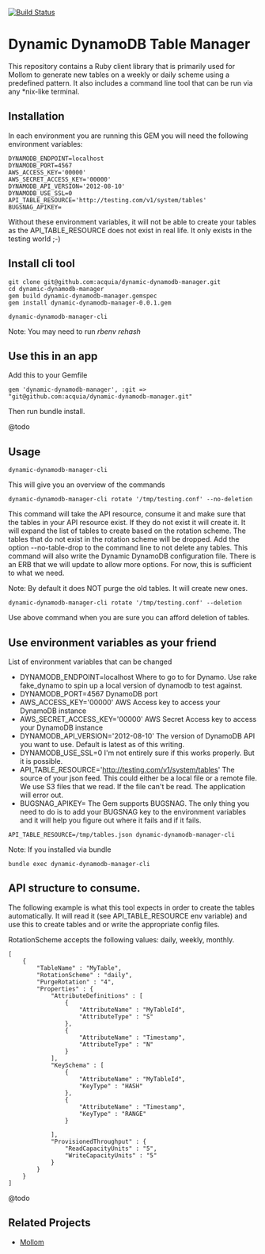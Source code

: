 [![Build Status](https://travis-ci.org/Mollom/dynamic-dynamodb-manager.svg?branch=master)](https://travis-ci.org/Mollom/dynamic-dynamodb-manager)

# Dynamic DynamoDB Table Manager

This repository contains a Ruby client library that is primarily used for Mollom to generate new tables on a 
weekly or daily scheme using a predefined pattern. It also includes a command line tool that can be run via any
 *nix-like terminal.

## Installation

In each environment you are running this GEM you will need the following environment variables:

    DYNAMODB_ENDPOINT=localhost
    DYNAMODB_PORT=4567
    AWS_ACCESS_KEY='00000'
    AWS_SECRET_ACCESS_KEY='00000'
    DYNAMODB_API_VERSION='2012-08-10'
    DYNAMODB_USE_SSL=0
    API_TABLE_RESOURCE='http://testing.com/v1/system/tables'
    BUGSNAG_APIKEY=
    
Without these environment variables, it will not be able to create your tables as the API_TABLE_RESOURCE does not exist in real life. It only exists in the testing world ;-)

## Install cli tool

```
git clone git@github.com:acquia/dynamic-dynamodb-manager.git
cd dynamic-dynamodb-manager
gem build dynamic-dynamodb-manager.gemspec
gem install dynamic-dynamodb-manager-0.0.1.gem
```

```
dynamic-dynamodb-manager-cli
```
Note: You may need to run *rbenv rehash* 


## Use this in an app

Add this to your Gemfile
```
gem 'dynamic-dynamodb-manager', :git => "git@github.com:acquia/dynamic-dynamodb-manager.git"

```

Then run bundle install.

@todo

## Usage

```
dynamic-dynamodb-manager-cli
```
This will give you an overview of the commands

```
dynamic-dynamodb-manager-cli rotate '/tmp/testing.conf' --no-deletion
```
This command will take the API resource, consume it and make sure that the tables in your API resource exist. If they do not exist it will create it. It will expand the list of tables to create based on the rotation scheme. The tables that do not exist in the rotation scheme will be dropped. 
Add the option --no-table-drop to the command line to not delete any tables.
This command will also write the Dynamic DynamoDB configuration file. There is an ERB that we will update to allow more options. For now, this is sufficient to what we need. 

Note: By default it does NOT purge the old tables. It will create new ones.

```
dynamic-dynamodb-manager-cli rotate '/tmp/testing.conf' --deletion
```
Use above command when you are sure you can afford deletion of tables.

## Use environment variables as your friend

List of environment variables that can be changed

* DYNAMODB_ENDPOINT=localhost
Where to go to for Dynamo. Use rake fake_dynamo to spin up a local version of dynamodb to test against.
* DYNAMODB_PORT=4567
DynamoDB port
* AWS_ACCESS_KEY='00000'
AWS Access key to access your DynamoDB instance
* AWS_SECRET_ACCESS_KEY='00000'
AWS Secret Access key to access your DynamoDB instance
* DYNAMODB_API_VERSION='2012-08-10'
The version of DynamoDB API you want to use. Default is latest as of this writing.
* DYNAMODB_USE_SSL=0
I'm not entirely sure if this works properly. But it is possible.
* API_TABLE_RESOURCE='http://testing.com/v1/system/tables'
The source of your json feed. This could either be a local file or a remote file. We use S3 files that we read. 
If the file can't be read. The application will error out.
* BUGSNAG_APIKEY=
The Gem supports BUGSNAG. The only thing you need to do is to add your BUGSNAG key to the environment variables
and it will help you figure out where it fails and if it fails.
    
```
API_TABLE_RESOURCE=/tmp/tables.json dynamic-dynamodb-manager-cli
```

Note: If you installed via bundle
```
bundle exec dynamic-dynamodb-manager-cli
```

## API structure to consume.

The following example is what this tool expects in order to create the tables automatically. It will read it (see API_TABLE_RESOURCE env variable) and use this to create tables and or write the appropriate config files.

RotationScheme accepts the following values: daily, weekly, monthly.

    [
        {
            "TableName" : "MyTable",
            "RotationScheme" : "daily",
            "PurgeRotation" : "4",
            "Properties" : {
                "AttributeDefinitions" : [
                    {
                        "AttributeName" : "MyTableId",
                        "AttributeType" : "S"
                    },
                    {
                        "AttributeName" : "Timestamp",
                        "AttributeType" : "N"
                    }
                ],
                "KeySchema" : [
                    {
                        "AttributeName" : "MyTableId",
                        "KeyType" : "HASH"
                    },
                    {
                        "AttributeName" : "Timestamp",
                        "KeyType" : "RANGE"
                    }
    
                ],
                "ProvisionedThroughput" : {
                    "ReadCapacityUnits" : "5",
                    "WriteCapacityUnits" : "5"
                }
            }
        }
    ]
@todo

## Related Projects

* [Mollom](https://github.com/mollom/backend)
